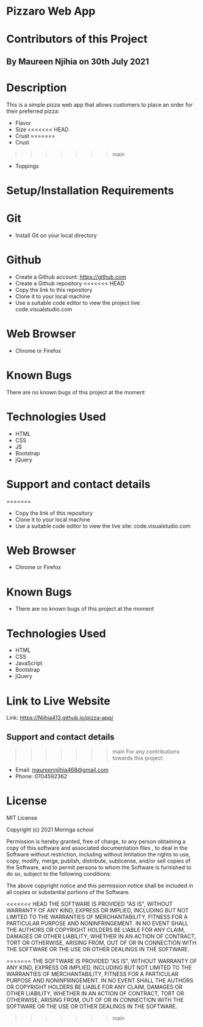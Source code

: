 # Pizzaro Web App
# Contributors of this Project
## By Maureen Njihia on 30th July 2021
# Description
This is a simple pizza web app that allows customers to place an order for their preferred pizza:
* Flavor
* Size
<<<<<<< HEAD
* Crust 
=======
* Crust
>>>>>>> main
* Toppings
# Setup/Installation Requirements
# Git
* Install Git on your local directory
# Github
* Create a Github account: https://github.com
* Create a Github repository
<<<<<<< HEAD
* Copy the link to this repository
* Clone it to your local machine
* Use a suitable code editor to view the project live: code.visualstudio.com
# Web Browser
* Chrome or Firefox
# Known Bugs
There are no known bugs of this project at the moment
# Technologies Used
* HTML
* CSS
* JS
* Bootstrap
* jQuery
# Support and contact details
=======
* Copy the link of this repository
* Clone it to your local machine
* Use a suitable code editor to view the live site: code.visualstudio.com
# Web Browser
* Chrome or Firefox
# Known Bugs
* There are no known bugs of this project at the moment
# Technologies Used
* HTML
* CSS
* JavaScript
* Bootstrap
* jQuery
# Link to Live Website
Link: https://Njihia413.github.io/pizza-app/
## Support and contact details
>>>>>>> main
For any contributions towards this project:
* Email: maureennjihia468@gmail.com
* Phone: 0704592362
# License
MIT License

Copyright (c) 2021 Moringa school

Permission is hereby granted, free of charge, to any person obtaining a copy of this software and associated documentation files , to deal in the Software without restriction, including without limitation the rights to use, copy, modify, merge, publish, distribute, sublicense, and/or sell copies of the Software, and to permit persons to whom the Software is furnished to do so, subject to the following conditions:

The above copyright notice and this permission notice shall be included in all copies or substantial portions of the Software.

<<<<<<< HEAD
THE SOFTWARE IS PROVIDED "AS IS", WITHOUT WARRANTY OF ANY KIND, EXPRESS OR IMPLIED, INCLUDING BUT NOT LIMITED TO THE WARRANTIES OF MERCHANTABILITY, FITNESS FOR A PARTICULAR PURPOSE AND NONINFRINGEMENT. IN NO EVENT SHALL THE AUTHORS OR COPYRIGHT HOLDERS BE LIABLE FOR ANY CLAIM, DAMAGES OR OTHER LIABILITY, WHETHER IN AN ACTION OF CONTRACT, TORT OR OTHERWISE, ARISING FROM, OUT OF OR IN CONNECTION WITH THE SOFTWARE OR THE USE OR OTHER DEALINGS IN THE SOFTWARE.

  
=======
THE SOFTWARE IS PROVIDED "AS IS", WITHOUT WARRANTY OF ANY KIND, EXPRESS OR IMPLIED, INCLUDING BUT NOT LIMITED TO THE WARRANTIES OF MERCHANTABILITY, FITNESS FOR A PARTICULAR PURPOSE AND NONINFRINGEMENT. IN NO EVENT SHALL THE AUTHORS OR COPYRIGHT HOLDERS BE LIABLE FOR ANY CLAIM, DAMAGES OR OTHER LIABILITY, WHETHER IN AN ACTION OF CONTRACT, TORT OR OTHERWISE, ARISING FROM, OUT OF OR IN CONNECTION WITH THE SOFTWARE OR THE USE OR OTHER DEALINGS IN THE SOFTWARE.
>>>>>>> main
